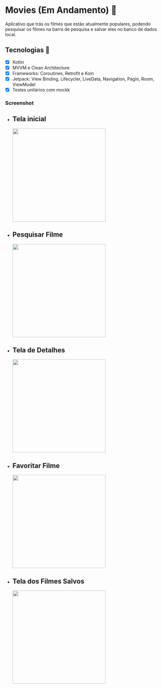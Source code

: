 # Movies (Em Andamento)  :movie_camera:

Aplicativo que trás os filmes que estão atualmente populares, podendo pesquisar os filmes na barra de pesquisa e salvar eles no banco de dados local.

## Tecnologias :rocket:

- [x] Kotlin
- [x] MVVM e Clean Architecture
- [x] Frameworks: Coroutines, Retrofit e Koin
- [x] Jetpack: View Binding, Lifecycler, LiveData, Navigation, Pagin, Room, ViewModel
- [x] Testes unitários com mockk

### Screenshot

- ## Tela inicial

  <img src="imagens\Tela inical.jpeg" width="300"/>

- ## Pesquisar Filme

  <img src="imagens\Search.jpeg" width="300"/>

- ## Tela de Detalhes

  <img src="imagens\Tela de Detalhes.jpeg" width="300"/>

- ## Favoritar Filme

  <img src="imagens\Favoritar.jpeg" width="300"/>

- ## Tela dos Filmes Salvos

  <img src="imagens\Favoritos.jpeg" width="300"/>
